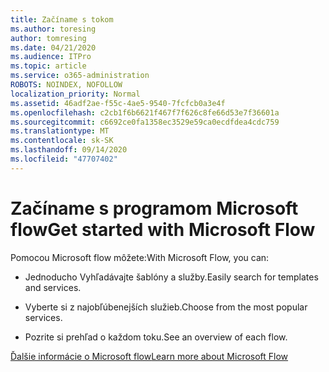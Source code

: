 ```yaml
---
title: Začíname s tokom
ms.author: toresing
author: tomresing
ms.date: 04/21/2020
ms.audience: ITPro
ms.topic: article
ms.service: o365-administration
ROBOTS: NOINDEX, NOFOLLOW
localization_priority: Normal
ms.assetid: 46adf2ae-f55c-4ae5-9540-7fcfcb0a3e4f
ms.openlocfilehash: c2cb1f6b6621f467f7f626c8fe66d53e7f36601a
ms.sourcegitcommit: c6692ce0fa1358ec3529e59ca0ecdfdea4cdc759
ms.translationtype: MT
ms.contentlocale: sk-SK
ms.lasthandoff: 09/14/2020
ms.locfileid: "47707402"
---
```

# <a name="get-started-with-microsoft-flow"></a><span data-ttu-id="c4b44-102">Začíname s programom Microsoft flow</span><span class="sxs-lookup"><span data-stu-id="c4b44-102">Get started with Microsoft Flow</span></span>

<span data-ttu-id="c4b44-103">Pomocou Microsoft flow môžete:</span><span class="sxs-lookup"><span data-stu-id="c4b44-103">With Microsoft Flow, you can:</span></span>
  
- <span data-ttu-id="c4b44-104">Jednoducho Vyhľadávajte šablóny a služby.</span><span class="sxs-lookup"><span data-stu-id="c4b44-104">Easily search for templates and services.</span></span>
    
- <span data-ttu-id="c4b44-105">Vyberte si z najobľúbenejších služieb.</span><span class="sxs-lookup"><span data-stu-id="c4b44-105">Choose from the most popular services.</span></span>
    
- <span data-ttu-id="c4b44-106">Pozrite si prehľad o každom toku.</span><span class="sxs-lookup"><span data-stu-id="c4b44-106">See an overview of each flow.</span></span>
    
[<span data-ttu-id="c4b44-107">Ďalšie informácie o Microsoft flow</span><span class="sxs-lookup"><span data-stu-id="c4b44-107">Learn more about Microsoft Flow</span></span>](https://go.microsoft.com/fwlink/?linkid=874446)
  

